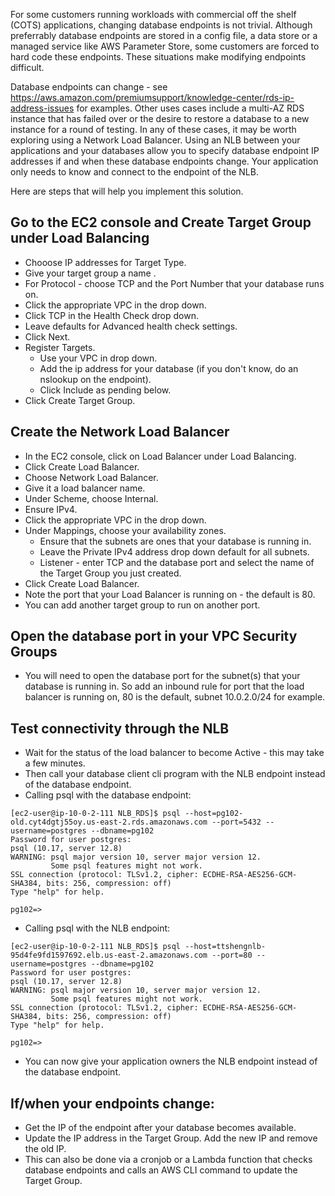 For some customers running workloads with commercial off the shelf (COTS) applications, changing database endpoints is not trivial. Although preferrably database endpoints are stored in a config file, a data store or a managed service like AWS Parameter Store, some customers are forced to hard code these endpoints. These situations make modifying endpoints difficult.

Database endpoints can change - see https://aws.amazon.com/premiumsupport/knowledge-center/rds-ip-address-issues for examples. Other uses cases include a multi-AZ RDS instance that has failed over or the desire to restore a database to a new instance for a round of testing. In any of these cases, it may be worth exploring using a Network Load Balancer. Using an NLB between your applications and your databases allow you to specify database endpoint IP addresses if and when these database endpoints change. Your application only needs to know and connect to the endpoint of the NLB.

Here are steps that will help you implement this solution.

## Go to the EC2 console and Create Target Group under Load Balancing
-  Chooose IP addresses for Target Type.
-  Give your target group a name .
-  For Protocol - choose TCP and the Port Number that your database runs on.
-  Click the appropriate VPC in the drop down.
-  Click TCP in the Health Check drop down.
-  Leave defaults for Advanced health check settings.
-  Click Next.
-  Register Targets.
   -  Use your VPC in drop down.
   -  Add the ip address for your database (if you don't know, do an nslookup on the endpoint).
   -  Click Include as pending below.
-    Click Create Target Group.

## Create the Network Load Balancer
- In the EC2 console, click on Load Balancer under Load Balancing.
- Click Create Load Balancer.
- Choose Network Load Balancer.
- Give it a load balancer name.
- Under Scheme, choose Internal.
- Ensure IPv4.
- Click the appropriate VPC in the drop down.
- Under Mappings, choose your availability zones.
  - Ensure that the subnets are ones that your database is running in.
  - Leave the Private IPv4 address drop down default for all subnets.
  - Listener - enter TCP and the database port and select the name of the Target Group you just created.
- Click Create Load Balancer.
- Note the port that your Load Balancer is running on - the default is 80.
- You can add another target group to run on another port.

## Open the database port in your VPC Security Groups
- You will need to open the database port for the subnet(s) that your database is running in. So add an inbound rule for port that the load balancer is running on, 80 is the default, subnet 10.0.2.0/24 for example.

## Test connectivity through the NLB
- Wait for the status of the load balancer to become Active - this may take a few minutes.
- Then call your database client cli program with the NLB endpoint instead of the database endpoint.
- Calling psql with the database endpoint:
```
[ec2-user@ip-10-0-2-111 NLB_RDS]$ psql --host=pg102-old.cyt4dgtj55oy.us-east-2.rds.amazonaws.com --port=5432 --username=postgres --dbname=pg102
Password for user postgres:
psql (10.17, server 12.8)
WARNING: psql major version 10, server major version 12.
         Some psql features might not work.
SSL connection (protocol: TLSv1.2, cipher: ECDHE-RSA-AES256-GCM-SHA384, bits: 256, compression: off)
Type "help" for help.

pg102=>
```


- Calling psql with the NLB endpoint:
```
[ec2-user@ip-10-0-2-111 NLB_RDS]$ psql --host=ttshengnlb-95d4fe9fd1597692.elb.us-east-2.amazonaws.com --port=80 --username=postgres --dbname=pg102
Password for user postgres:
psql (10.17, server 12.8)
WARNING: psql major version 10, server major version 12.
         Some psql features might not work.
SSL connection (protocol: TLSv1.2, cipher: ECDHE-RSA-AES256-GCM-SHA384, bits: 256, compression: off)
Type "help" for help.

pg102=>
```
- You can now give your application owners the NLB endpoint instead of the database endpoint.

## If/when your endpoints change:
- Get the IP of the endpoint after your database becomes available.
- Update the IP address in the Target Group. Add the new IP and remove the old IP.
- This can also be done via a cronjob or a Lambda function that checks database endpoints and calls an AWS CLI command to update the Target Group.

  

